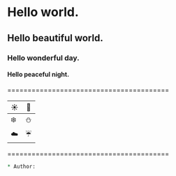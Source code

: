 # Hello world.
## Hello beautiful world.
### Hello wonderful day.
#### Hello peaceful night. 

========================================

| :sunny:       | :seedling:    |
| ------------- | ------------- |
| :snowflake:   | :snowman:     |
| :cloud:       | :umbrella:    |
========================================
```Perl
* Author:
```

